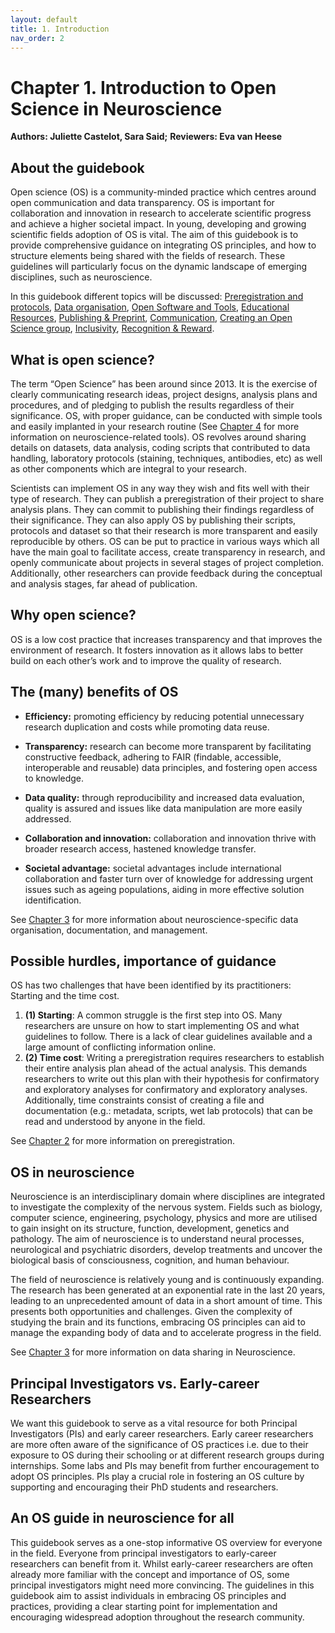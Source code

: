 ```yaml
---
layout: default
title: 1. Introduction
nav_order: 2
---
```


# Chapter 1. Introduction to Open Science in Neuroscience
**Authors: Juliette Castelot, Sara Said;**
**Reviewers: Eva van Heese**

## About the guidebook
Open science (OS) is a community-minded practice which centres around open communication and data transparency. OS is important for collaboration and innovation in research to accelerate scientific progress and achieve a higher societal impact. In young, developing and growing scientific fields adoption of OS is vital. The aim of this guidebook is to provide comprehensive guidance on integrating OS principles, and how to structure elements being shared with the fields of research. These guidelines will particularly focus on the dynamic landscape of emerging disciplines, such as neuroscience. 

In this guidebook different topics will be discussed: [Preregistration and protocols](https://marbarrantescepas.github.io/OS-neuroscience/tabs/2.%20Preregistration%20&%20Protocols.html), [Data organisation](https://marbarrantescepas.github.io/OS-neuroscience/tabs/3.%20Data%20Organisation.html), [Open Software and Tools](https://marbarrantescepas.github.io/OS-neuroscience/tabs/4.%20Open%20Software%20&%20Tools.html), [Educational Resources](https://marbarrantescepas.github.io/OS-neuroscience/tabs/5.%20Educational%20Resources.html), [Publishing & Preprint](https://marbarrantescepas.github.io/OS-neuroscience/tabs/6.%20Publishing%20&%20Preprints.html), [Communication](https://marbarrantescepas.github.io/OS-neuroscience/tabs/7.%20Communication.html), [Creating an Open Science group](https://marbarrantescepas.github.io/OS-neuroscience/tabs/8.%20Create%20an%20Open%20Science%20Group.html), [Inclusivity](https://marbarrantescepas.github.io/OS-neuroscience/tabs/9.%20Inclusivity.html), [Recognition & Reward](https://marbarrantescepas.github.io/OS-neuroscience/tabs/10.%20Recognition%20&%20Reward.html).

## What is open science?
The term “Open Science” has been around since 2013. It is the exercise of clearly communicating research ideas, project designs, analysis plans and procedures, and of pledging to publish the results regardless of their significance. OS, with proper guidance, can be conducted with simple tools and easily implanted in your research routine (See [Chapter 4](https://marbarrantescepas.github.io/OS-neuroscience/tabs/4.%20Open%20Software%20&%20Tools.html) for more information on neuroscience-related tools). OS revolves around sharing details on datasets, data analysis, coding scripts that contributed to data handling, laboratory protocols (staining, techniques, antibodies, etc) as well as other components which are integral to your research.

Scientists can implement OS in any way they wish and fits well with their type of research. They can publish a preregistration of their project to share analysis plans. They can commit to publishing their findings regardless of their significance. They can also apply OS by publishing their scripts, protocols and dataset so that their research is more transparent and easily reproducible by others. OS can be put to practice in various ways which all have the main goal to facilitate access, create transparency in research, and openly communicate about projects in several stages of project completion. Additionally, other researchers can provide feedback during the conceptual and analysis stages, far ahead of publication. 

## Why open science? 
OS is a low cost practice that increases transparency and that improves the environment of research. It fosters innovation as it allows labs to better build on each other’s work and to improve the quality of research. 

## The (many) benefits of OS
- **Efficiency:** promoting efficiency by reducing potential unnecessary research duplication and costs while promoting data reuse.

- **Transparency:** research can become more transparent by facilitating constructive feedback, adhering to FAIR (findable, accessible, interoperable and reusable) data principles, and fostering open access to knowledge.

- **Data quality:** through reproducibility and increased data evaluation, quality is assured and issues like data manipulation are more easily addressed.

- **Collaboration and innovation:** collaboration and innovation thrive with broader research access, hastened knowledge transfer.

- **Societal advantage:** societal advantages include international collaboration and faster turn over of knowledge for addressing urgent issues such as ageing populations, aiding in more effective solution identification.

See [Chapter 3](https://marbarrantescepas.github.io/OS-neuroscience/tabs/3.%20Data%20Organisation.html) for more information about neuroscience-specific data organisation, documentation, and management. 

## Possible hurdles, importance of guidance
OS has two challenges that have been identified by its practitioners: Starting and the time cost.
1. **(1) Starting**: A common struggle is the first step into OS. Many researchers are unsure on how to start implementing OS and what guidelines to follow. There is a lack of clear guidelines available and a large amount of conflicting information online.
2. **(2) Time cost**: Writing a preregistration requires researchers to establish their entire analysis plan ahead of the actual analysis. This demands researchers to write out this plan with their hypothesis for confirmatory and exploratory analyses for confirmatory and exploratory analyses.  Additionally, time constraints consist of creating a file and documentation (e.g.: metadata, scripts, wet lab protocols) that can be read and understood by anyone in the field.

See [Chapter 2](https://marbarrantescepas.github.io/OS-neuroscience/tabs/2.%20Preregistration%20&%20Protocols.html) for more information on preregistration. 

## OS in neuroscience
Neuroscience is an interdisciplinary domain where disciplines are integrated to investigate the complexity of the nervous system. Fields such as biology, computer science, engineering, psychology, physics and more are utilised to gain insight on its structure, function, development, genetics and pathology. The aim of neuroscience is to understand neural processes, neurological and psychiatric disorders, develop treatments and uncover the biological basis of consciousness, cognition, and human behaviour.

The field of neuroscience is relatively young and is continuously expanding. The research has been generated at an exponential rate in the last 20 years, leading to an unprecedented amount of data in a short amount of time. This presents both opportunities and challenges. Given the complexity of studying the brain and its functions, embracing OS principles can aid to manage the expanding body of data and to accelerate progress in the field.

See [Chapter 3](https://marbarrantescepas.github.io/OS-neuroscience/tabs/3.%20Data%20Organisation.html) for more information on data sharing in Neuroscience. 

## Principal Investigators vs. Early-career Researchers
We want this guidebook to serve as a vital resource for both Principal Investigators (PIs) and early career researchers. Early career researchers are more often aware of the significance of OS practices i.e. due to their exposure to OS during their schooling or at different research groups during internships. Some labs and PIs may benefit from further encouragement to adopt OS principles. PIs play a crucial role in fostering an OS culture by supporting and encouraging their PhD students and researchers. 

## An OS guide in neuroscience for all
This guidebook serves as a one-stop informative OS overview for everyone in the field. Everyone from principal investigators to early-career researchers can benefit from it. Whilst early-career researchers are often already more familiar with the concept and importance of OS, some principal investigators might need more convincing. The guidelines in this guidebook aim to assist individuals in embracing OS principles and practices, providing a clear starting point for implementation and encouraging widespread adoption throughout the research community.
